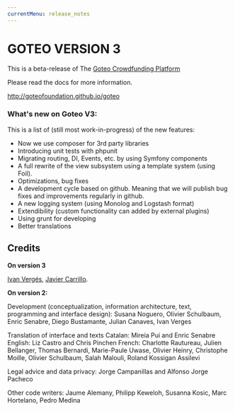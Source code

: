 ```yaml
---
currentMenu: release_notes
---
```

GOTEO VERSION 3
===============

This is a beta-release of The [Goteo Crowdfunding Platform](http://goteo.org)

Please read the docs for more information.

http://goteofoundation.github.io/goteo

### What's new on Goteo V3:

This is a list of (still most work-in-progress) of the new features:

- Now we use composer for 3rd party libraries
- Introducing unit tests with phpunit
- Migrating routing, DI, Events, etc. by using Symfony components
- A full rewrite of the view subsystem using a template system (using Foil).
- Optimizations, bug fixes
- A development cycle based on github. Meaning that we will publish bug fixes and improvements regularly in github.
- A new logging system (using Monolog and Logstash format)
- Extendibility (custom functionality can added by external plugins)
- Using grunt for developing
- Better translations

## Credits

**On version 3**

[Ivan Vergés](http://github.com/microstudi), [Javier Carrillo](https://github.com/javicarrillo). 

**On version 2:**

Development (conceptualization, information architecture, text, programming and interface design): Susana Noguero, Olivier Schulbaum, Enric Senabre, Diego Bustamante, Julian Canaves, Ivan Verges

Translation of interface and texts Catalan: Mireia Pui and Enric Senabre English: Liz Castro and Chris Pinchen French: Charlotte Rautureau, Julien Bellanger, Thomas Bernardi, Marie-Paule Uwase, Olivier Heinry, Christophe Moille, Olivier Schulbaum, Salah Malouli, Roland Kossigan Assilevi

Legal advice and data privacy: Jorge Campanillas and Alfonso Jorge Pacheco

Other code writers: Jaume Alemany, Philipp Keweloh, Susanna Kosic, Marc Hortelano, Pedro Medina
